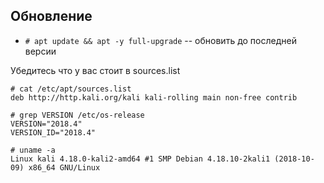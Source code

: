 ## Обновление
+ `# apt update && apt -y full-upgrade` -- обновить до последней версии

Убедитесь что у вас стоит в sources.list

```shell
# cat /etc/apt/sources.list
deb http://http.kali.org/kali kali-rolling main non-free contrib
```

```shell
# grep VERSION /etc/os-release
VERSION="2018.4"
VERSION_ID="2018.4"
```

```shell
# uname -a
Linux kali 4.18.0-kali2-amd64 #1 SMP Debian 4.18.10-2kali1 (2018-10-09) x86_64 GNU/Linux
```
